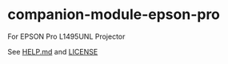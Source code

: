 # companion-module-epson-pro

For EPSON Pro L1495UNL Projector

See [HELP.md](./companion/HELP.md) and [LICENSE](./LICENSE)
